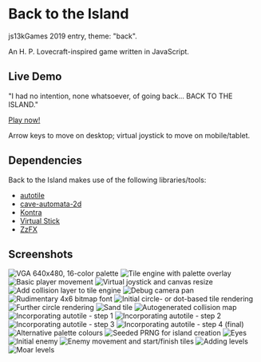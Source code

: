 Back to the Island
==================

js13kGames 2019 entry, theme: "back".

An H. P. Lovecraft-inspired game written in JavaScript.

Live Demo
---------

"I had no intention, none whatsoever, of going back... BACK TO THE ISLAND."

[Play now!](https://ajbkr.github.io/back/)

Arrow keys to move on desktop; virtual joystick to move on mobile/tablet.

Dependencies
------------

Back to the Island makes use of the following libraries/tools:

* [autotile](https://www.npmjs.com/package/autotile)
* [cave-automata-2d](https://www.npmjs.com/package/cave-automata-2d)
* [Kontra](https://straker.github.io/kontra/)
* [Virtual Stick](https://www.npmjs.com/package/virtual-stick)
* [ZzFX](http://www.3d2k.com/js/zzfx/)

Screenshots
-----------

![VGA 640x480, 16-color palette](screenshots/000.png "VGA 640x480, 16-color palette")
![Tile engine with palette overlay](screenshots/001.png "Tile engine with palette overlay")
![Basic player movement](screenshots/002.png "Basic player movement")
![Virtual joystick and canvas resize](screenshots/003.png "Virtual joystick and canvas resize")
![Add collision layer to tile engine](screenshots/004.png "Add collision layer to tile engine")
![Debug camera pan](screenshots/005.png "Debug camera pan")
![Rudimentary 4x6 bitmap font](screenshots/006.png "Rudimentary 4x6 bitmap font")
![Initial circle- or dot-based tile rendering](screenshots/007.png "Initial circle- or dot-based tile rendering")
![Further circle rendering](screenshots/008.png "Further circle rendering")
![Sand tile](screenshots/009.png "Sand tile")
![Autogenerated collision map](screenshots/010.png "Autogenerated collision map")
![Incorporating autotile - step 1](screenshots/011.png "Incorporating autotile - step 1")
![Incorporating autotile - step 2](screenshots/012.png "Incorporating autotile - step 2")
![Incorporating autotile - step 3](screenshots/013.png "Incorporating autotile - step 3")
![Incorporating autotile - step 4 (final)](screenshots/014.png "Incorporating autotile - step 4 (final)")
![Alternative palette colours](screenshots/015.png "Alternative palette colours")
![Seeded PRNG for island creation](screenshots/016.png "Seeded PRNG for island creation")
![Eyes](screenshots/017.png "Eyes")
![Initial enemy](screenshots/018.png "Initial enemy")
![Enemy movement and start/finish tiles](screenshots/019.png "Enemy movement and start/finish tiles")
![Adding levels](screenshots/020.png "Adding levels")
![Moar levels](screenshots/021.png "Moar levels")
